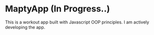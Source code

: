 # MaptyApp (In Progress..)

This is a workout app built with Javascript OOP principles. I am actively developing the app.
